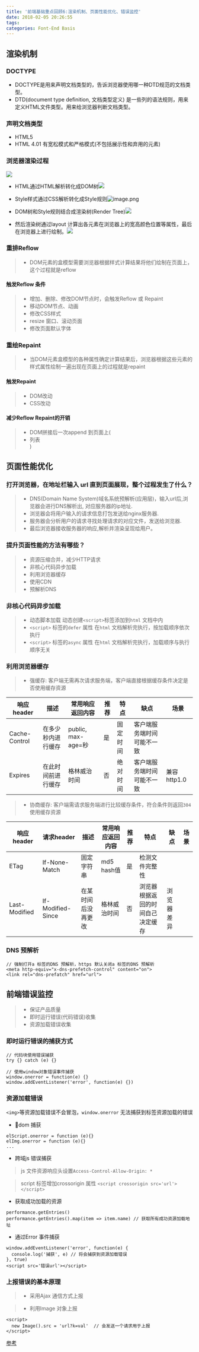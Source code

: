 ```yaml
---
title: '前端基础重点回顾6:渲染机制、页面性能优化、错误监控'
date: 2018-02-05 20:26:55
tags: 
categories: Font-End Basis
---
```

## 渲染机制
### DOCTYPE
+ DOCTYPE是用来声明文档类型的，告诉浏览器使用哪一种DTD规范的文档类型。
+ DTD(document type definition, 文档类型定义) 是一些列的语法规则，用来定义HTML文件类型。用来给浏览器判断文档类型。

### 声明文档类型
+ HTML5 <!DOCTYPE html>
+ HTML 4.01 有宽松模式和严格模式(不包括展示性和弃用的元素)

### 浏览器渲染过程
![](http://upload-images.jianshu.io/upload_images/2155778-ef5de6d4ba45be14.png?imageMogr2/auto-orient/strip%7CimageView2/2/w/1240)

+ HTML通过HTML解析转化成DOM树![](http://upload-images.jianshu.io/upload_images/2155778-fec1b2b8f9f20c16.png?imageMogr2/auto-orient/strip%7CimageView2/2/w/1240)

+ Style样式通过CSS解析转化成Style规则![image.png](http://upload-images.jianshu.io/upload_images/2155778-b0409bf33090df6d.png?imageMogr2/auto-orient/strip%7CimageView2/2/w/1240)

+ DOM树和Style规则结合成渲染树(Render Tree)![](http://upload-images.jianshu.io/upload_images/2155778-bab125871f5c883b.png?imageMogr2/auto-orient/strip%7CimageView2/2/w/1240)

+ 然后渲染树通过layout 计算出各元素在浏览器上的宽高颜色位置等属性，最后在浏览器上进行绘制。![](http://upload-images.jianshu.io/upload_images/2155778-94171718e5c6a199.png?imageMogr2/auto-orient/strip%7CimageView2/2/w/1240)

### 重排Reflow
>+ DOM元素的盒模型需要浏览器根据样式计算结果将他们绘制在页面上，这个过程就是reflow

#### 触发Reflow 条件
>+ 增加、删除、修改DOM节点时，会触发Reflow 或 Repaint
>+ 移动DOM节点、动画
>+ 修改CSS样式
>+ resize 窗口、滚动页面
>+ 修改页面默认字体

### 重绘Repaint
>+ 当DOM元素盒模型的各种属性确定计算结果后，浏览器根据这些元素的样式属性绘制一遍出现在页面上的过程就是repaint

#### 触发Repaint
>+ DOM改动
>+ CSS改动

#### 减少Reflow Repaint的开销
>+ DOM拼接后一次append 到页面上(<li>列表</li>)

## 页面性能优化
### 打开浏览器，在地址栏输入 url 直到页面展现，整个过程发生了什么？
>+ DNS(Domain Name System)域名系统预解析(应用层)，输入url后,浏览器会进行DNS解析出, 对应服务器的ip地址.
>+ 浏览器会将用户输入的请求信息打包发送给nginx服务器.
>+ 服务器会分析用户的请求寻找处理请求的对应文件，发送给浏览器.
>+ 最后浏览器接收服务器的响应,解析并渲染呈现给用户。

### 提升页面性能的方法有哪些？
>+ 资源压缩合并，减少HTTP请求
>+ 非核心代码异步加载
>+ 利用浏览器缓存
>+ 使用CDN
>+ 预解析DNS

### 非核心代码异步加载
>+ 动态脚本加载
动态创建`<script>`标签添加到`html` 文档中内
>+ `<script>` 标签的`defer` 属性
在`html` 文档解析完执行，按加载顺序依次执行
>+ `<script>` 标签的`async` 属性
在`html` 文档解析完执行，加载顺序与执行顺序无关

### 利用浏览器缓存
>+ 强缓存: 
客户端无需再次请求服务端，客户端直接根据缓存条件决定是否使用缓存资源

|响应header|描述|常用响应返回内容|推荐|特点|缺点|场景|
|---------------|------|------------------------|------|------|------|------|
|Cache-Control|在多少秒内进行缓存|public, max-age=秒|是|固定时间|客户端服务端时间可能不一致||
|Expires|在此时间前进行缓存|格林威治时间|否|绝对时间|客户端服务端时间可能不一致|兼容http1.0|

>+ 协商缓存: 
客户端需请求服务端进行比较缓存条件，符合条件则返回`304`使用缓存资源

|响应header|请求header|描述|常用响应返回内容|推荐|特点|缺点|场景|
|---------------|----------------|---|-------------------------|-----|----|----|----|
|ETag|If-None-Match|固定字符串|md5 hash值|是|检测文件完整性|||
|Last-Modified|If-Modified-Since|在某时间后没再更改|格林威治时间|否|浏览器根据返回的时间自己决定缓存|浏览器差异||

### DNS 预解析
```
// 强制打开a 标签的DNS 预解析，https 默认关闭a 标签的DNS 预解析
<meta http-equiv="x-dns-prefetch-control" content="on">
<link rel="dns-prefatch" href="url">
```

## 前端错误监控
>+ 保证产品质量
>+ 即时运行错误(代码错误)收集
>+ 资源加载错误收集

### 即时运行错误的捕获方式
```
// 代码块使用错误捕获
try {} catch (e) {}

// 使用window对象错误事件捕获
window.onerror = function(e) {}
window.addEventListener('error', function(e) {})
```

### 资源加载错误
`<img>`等资源加载错误不会冒泡，`window.onerror` 无法捕获到标签资源加载的错误
+ dom 捕获
```
elScript.onerror = function (e){}
elImg.onerror = function (e){}
...
```

+ 跨域js 错误捕获
> js 文件资源响应头设置`Access-Control-Allow-Origin: *`

> script 标签增加crossorigin 属性
`<script crossorigin src='url'></script>`

+ 获取成功加载的资源
```
performance.getEntries()
performance.getEntries().map(item => item.name) // 获取所有成功资源加载地址
```
+ 通过Error 事件捕获
```
window.addEventListener('error', function(e) {
  console.log('捕获', e) // 将会捕获到资源加载错误
}, true)
<script src='错误url'></script>
```

### 上报错误的基本原理
>+ 采用Ajax 通信方式上报

>+ 利用Image 对象上报
```
<script>
  new Image().src = 'url?k=val'  // 会发送一个请求用于上报
</script>
```
[参考](http://www.alloyteam.com/2014/03/front-end-data-monitoring/)